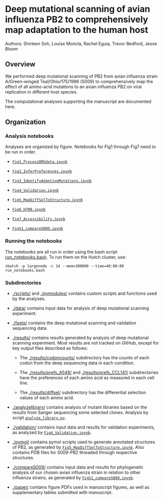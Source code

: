 # Deep mutational scanning of avian influenza PB2 to comprehensively map adaptation to the human host

Authors: Shirleen Soh, Louise Moncla, Rachel Eguia, Trevor Bedford, Jesse Bloom

## Overview

We performed deep mutational scanning of PB2 from avian influenza strain A/Green-winged Teal/Ohio/175/1986 (S009) to comprehensively map the effect of all amino-acid mutations to an avian influenza PB2 on viral replication in different host species.

The computational analyses supporting the manuscript are documented here.


## Organization

### Analysis notebooks

Analyses are organized by figure. Notebooks for Fig1 through Fig7 need to be run in order.

* [`Fig1_ProcessDMSdata.ipynb`](Fig1_ProcessDMSdata.ipynb)

* [`Fig2_InferPreferences.ipynb`](Fig2_InferPreferences.ipynb)

* [`Fig3_IdentifyAdaptiveMutations.ipynb`](Fig3_IdentifyAdaptiveMutations.ipynb)

* [`Fig4_Validation.ipynb`](Fig4_Validation.ipynb)

* [`Fig5_MapDiffSelToStructure.ipynb`](Fig5_MapDiffSelToStructure.ipynb)

* [`Fig6_H7N9.ipynb`](Fig6_H7N9.ipynb)

* [`Fig7_Accessibility.ipynb`](Fig7_Accessibility.ipynb)

* [`FigS1_compareS009.ipynb`](FigS1_compareS009.ipynb)

### Running the notebooks

The notebooks are all run in order using the bash script [run_notebooks.bash](run_notebooks.bash).
To run them on the Hutch cluster, use:

    sbatch -p largenode -c 14 --mem=300000 --time=48:00:00 run_notebooks.bash

### Subdirectories

* [./scripts/](./scripts/) and [./pymodules/](./pymodules/) contains custom scripts and functions used by the analyses.

* [./data/](./data/) contains input data for analysis of deep mutational scanning experiment.

* [./fastq/](./fastq/) contains the deep mutational scanning and validation sequencing data.

* [./results/](./results/) contains results generated by analysis of deep mutational scanning experiment. Most results are not tracked on GitHub, except for key output files described as follows: 

    * The [./results/codoncounts/](results/codoncounts) subdirectory has the counts of each codon from the deep sequencing data in each condition.
 
    * The [./results/prefs_A549/](results/prefs_A549/) and [./results/prefs_CCL141/](results/prefs_CCL141/) subdirectories have the preferences of each amino acid as measured in each cell line.
 
    * The [./results/diffsel/](results/diffsel/) subdirectory has the differential selection values of each amino acid. 

* [./analyzelibrary/](./analyzelibrary/) contains analysis of mutant libraries based on the results from Sanger sequencing some selected clones. Analysis by script [`analyze_library.py`](https://github.com/jbloomlab/SangerMutantLibraryAnalysis).

* [./validation/](./validation/) contains input data and results for validation experiments, as analyzed by [`Fig4_Validation.ipynb`](Fig4_Validation.ipynb).

* [./pymol/](./pymol/) contains pymol scripts used to generate annotated structures of PB2, as generated by [`Fig5_MapDiffSelToStructure.ipynb`](Fig5_MapDiffSelToStructure.ipynb). Also contains PDB files for S009-PB2 threaded through respective structures.

* [./compareS009/](./compareS009/) contains input data and results for phylogenetic analysis of our chosen avian influenza strain in relation to other influenza strains, as generated by [`FigS1_compareS009.ipynb`](FigS1_compareS009.ipynb).

* [./paper/](./paper/) contains figure PDFs used in manuscript figures, as well as supplementary tables submitted with manuscript.
